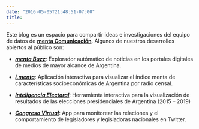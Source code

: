 ```yaml
---
date: "2016-05-05T21:48:51-07:00"
title: 
---
```


Este blog es un espacio para compartir ideas e investigaciones del equipo de datos de [**menta Comunicación**](http://mentacomunicacion.com.ar/bigdata/). Algunos de nuestros desarrollos abiertos al público son:

* [***menta Buzz***](http://buzz.mentacomunicacion.com.ar/):  Explorador autómatico de noticias en los portales digitales de medios de mayor alcance de Argentina.

* [***i.menta***](http://socioeconomico.mentacomunicacion.com.ar/): Aplicación interactiva para visualizar el índice menta de características socioeconómicas de Argentina por radio censal.

* [***Inteligencia Electoral***](http://mentacomunicacion.com.ar/inteligencia-electoral/): Herramienta interactiva para la visualización de resultados de las elecciones presidenciales de Argentina (2015 – 2019)

* [***Congreso Virtual***](http://congresovirtual.mentacomunicacion.com.ar/): App para monitorear las relaciones y el comportamiento de legisladores y legisladoras nacionales en Twitter. 

